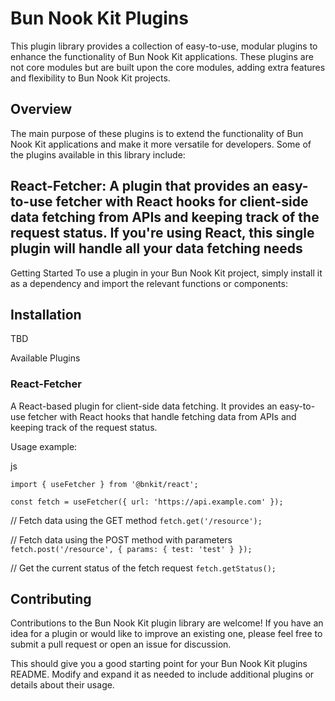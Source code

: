 # Bun Nook Kit Plugins

This plugin library provides a collection of easy-to-use, modular plugins to enhance the functionality of Bun Nook Kit applications. These plugins are not core modules but are built upon the core modules, adding extra features and flexibility to Bun Nook Kit projects.

## Overview

The main purpose of these plugins is to extend the functionality of Bun Nook Kit applications and make it more versatile for developers. Some of the plugins available in this library include:

## React-Fetcher: A plugin that provides an easy-to-use fetcher with React hooks for client-side data fetching from APIs and keeping track of the request status. If you're using React, this single plugin will handle all your data fetching needs

Getting Started
To use a plugin in your Bun Nook Kit project, simply install it as a dependency and import the relevant functions or components:

## Installation

TBD

Available Plugins

### React-Fetcher

A React-based plugin for client-side data fetching. It provides an easy-to-use fetcher with React hooks that handle fetching data from APIs and keeping track of the request status.

Usage example:

js

`import { useFetcher } from '@bnkit/react';`

`const fetch = useFetcher({ url: 'https://api.example.com' });`

// Fetch data using the GET method
`fetch.get('/resource');`

// Fetch data using the POST method with parameters
`fetch.post('/resource', { params: { test: 'test' } });`

// Get the current status of the fetch request
`fetch.getStatus();`

## Contributing

Contributions to the Bun Nook Kit plugin library are welcome! If you have an idea for a plugin or would like to improve an existing one, please feel free to submit a pull request or open an issue for discussion.

This should give you a good starting point for your Bun Nook Kit plugins README. Modify and expand it as needed to include additional plugins or details about their usage.
